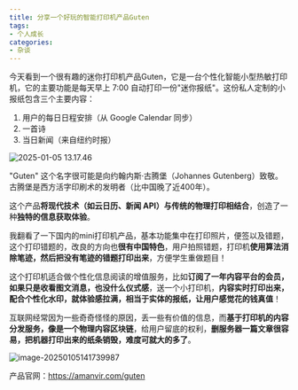 ```yaml
---
title: 分享一个好玩的智能打印机产品Guten
tags:
- 个人成长
categories:
- 杂谈
---
```




今天看到一个很有趣的迷你打印机产品Guten，它是一台个性化智能小型热敏打印机，它的主要功能是每天早上 7:00 自动打印一份"迷你报纸"。这份私人定制的小报纸包含三个主要内容：

1. 用户的每日日程安排（从 Google Calendar 同步）
2. 一首诗
3. 当日新闻（来自纽约时报）

![2025-01-05 13.17.46](https://cdn.fangyuanxiaozhan.com/assets/1736054614362P1T8dwhQ.gif)

"Guten" 这个名字很可能是向约翰内斯·古腾堡（Johannes Gutenberg）致敬。古腾堡是西方活字印刷术的发明者（比中国晚了近400年）。

这个产品**将现代技术（如云日历、新闻 API）与传统的物理打印相结合**，创造了一种**独特的信息获取体验**。

我翻看了一下国内的mini打印机产品，基本功能集中在打印照片，便签以及错题，这个打印错题的，改良的方向也**很有中国特色**，用户拍照错题，打印机**使用算法消除笔迹，然后把没有笔迹的错题打印出来**，方便学生重做题目！ 

这个打印机适合做个性化信息阅读的增值服务，比如**订阅了一年内容平台的会员，如果只是收看图文消息，也没什么仪式感**，送一个小打印机，**内容实时打印出来，配合个性化水印，就体验感拉满，相当于实体的报纸，让用户感觉花的钱真值**！ 

互联网经常因为一些奇奇怪怪的原因，丢一些有价值的信息，而**基于打印机的内容分发服务，像是一个物理内容区块链**，给用户留底的权利，**删服务器一篇文章很容易，把机器打印出来的纸条销毁，难度可就大的多了**。

![image-20250105141739987](https://cdn.fangyuanxiaozhan.com/assets/1736057861249zeGpA4GR.png)

产品官网：https://amanvir.com/guten


